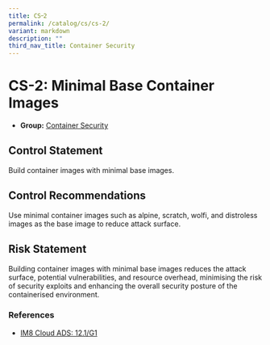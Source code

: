 ```yaml
---
title: CS᠆2
permalink: /catalog/cs/cs-2/
variant: markdown
description: ""
third_nav_title: Container Security
---
```

# CS-2: Minimal Base Container Images

* **Group:** [Container Security](/catalog/cs)

## Control Statement

Build container images with minimal base images.

## Control Recommendations

Use minimal container images such as alpine, scratch, wolfi, and distroless images as the base image to reduce attack surface.

## Risk Statement

Building container images with minimal base images reduces the attack surface, potential vulnerabilities, and resource overhead, minimising the risk of security exploits and enhancing the overall security posture of the containerised environment.



### References


 * [IM8 Cloud ADS: 12.1/G1](https://intranet.mof.gov.sg/portal/IM/Themes/IT-Management/Cloud/Topics/Application-Development-Security-(For-Cloud).aspx)